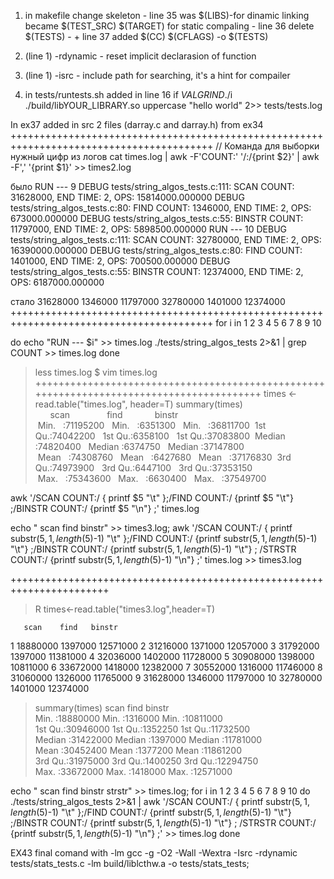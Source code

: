1. in makefile change skeleton - line 35 was $(LIBS)-for dinamic linking became $(TEST_SRC) $(TARGET) for static compaling - line 36 delete $(TESTS) - + line 37 added $(CC) $(CFLAGS) -o $(TESTS)

2. (line 1) -rdynamic - reset implicit declarasion of function
3. (line 1) -isrc - include path for searching, it's a hint for compailer
4. in tests/runtests.sh added in line 16 if $VALGRIND ./$i ./build/libYOUR_LIBRARY.so uppercase "hello world" 2>> tests/tests.log

In ex37 added in src 2 files (darray.c and darray.h) from ex34
+++++++++++++++++++++++++++++++++++++++++++++++++++++++++++++++++++++++++++++++++++++++++
// Команда для выборки нужный цифр из логов
cat times.log | awk -F'COUNT:' '/:/{print $2}' | awk -F',' '{print $1}' >> times2.log

было
RUN --- 9
DEBUG tests/string_algos_tests.c:111: SCAN COUNT: 31628000, END TIME: 2, OPS: 15814000.000000
DEBUG tests/string_algos_tests.c:80: FIND COUNT: 1346000, END TIME: 2, OPS: 673000.000000
DEBUG tests/string_algos_tests.c:55: BINSTR COUNT: 11797000, END TIME: 2, OPS: 5898500.000000
RUN --- 10
DEBUG tests/string_algos_tests.c:111: SCAN COUNT: 32780000, END TIME: 2, OPS: 16390000.000000
DEBUG tests/string_algos_tests.c:80: FIND COUNT: 1401000, END TIME: 2, OPS: 700500.000000
DEBUG tests/string_algos_tests.c:55: BINSTR COUNT: 12374000, END TIME: 2, OPS: 6187000.000000

стало
31628000
1346000
11797000
32780000
1401000
12374000
+++++++++++++++++++++++++++++++++++++++++++++++++++++++++++++++++++++++++++++++++++++++++
for i in 1 2 3 4 5 6 7 8 9 10

do echo "RUN --- $i" >> times.log
./tests/string_algos_tests 2>&1 | grep COUNT >> times.log
done
>less times.log
> $ vim times.log
> +++++++++++++++++++++++++++++++++++++++++++++++++++++++++++++++++++++++++++++++++++++++++
> times <- read.table("times.log", header=T)
> summary(times)
>       scan               find             binstr
>  Min.   :71195200   Min.   :6351300   Min.   :36811700
>  1st Qu.:74042200   1st Qu.:6358100   1st Qu.:37083800
>  Median :74820400   Median :6374750   Median :37147800
>  Mean   :74308760   Mean   :6427680   Mean   :37176830
>  3rd Qu.:74973900   3rd Qu.:6447100   3rd Qu.:37353150
>  Max.   :75343600   Max.   :6630400   Max.   :37549700

awk '/SCAN COUNT:/ { printf $5 "\t" };/FIND COUNT:/ {printf $5 "\t"} ;/BINSTR COUNT:/ {printf $5 "\n"} ;' times.log

echo "  scan     find     binstr" >> times3.log; awk '/SCAN COUNT:/ { printf substr($5,1,length($5)-1) "\t" };/FIND COUNT:/ {printf substr($5,1,length($5)-1) "\t"} ;/BINSTR COUNT:/ {printf substr($5,1,length($5)-1) "\t"} ; /STRSTR COUNT:/ {printf substr($5,1,length($5)-1) "\n"} ;' times.log >> times3.log

+++++++++++++++++++++++++++++++++++++++++++++++++++++++++++++++++++++++
 >R
 >times<-read.table("times3.log",header=T)

       scan    find   binstr
1  18880000 1397000 12571000
2  31216000 1371000 12057000
3  31792000 1397000 11381000
4  32036000 1402000 11728000
5  30908000 1398000 10811000
6  33672000 1418000 12382000
7  30552000 1316000 11746000
8  31060000 1326000 11765000
9  31628000 1346000 11797000
10 32780000 1401000 12374000
> summary(times)
      scan               find             binstr        
 Min.   :18880000   Min.   :1316000   Min.   :10811000  
 1st Qu.:30946000   1st Qu.:1352250   1st Qu.:11732500  
 Median :31422000   Median :1397000   Median :11781000  
 Mean   :30452400   Mean   :1377200   Mean   :11861200  
 3rd Qu.:31975000   3rd Qu.:1400250   3rd Qu.:12294750  
 Max.   :33672000   Max.   :1418000   Max.   :12571000 

echo "  scan     find     binstr    strstr" >> times.log; 
for i in 1 2 3 4 5 6 7 8 9 10
do 
./tests/string_algos_tests 2>&1 | awk '/SCAN COUNT:/ { printf substr($5,1,length($5)-1) "\t" };/FIND COUNT:/ {printf substr($5,1,length($5)-1) "\t"} ;/BINSTR COUNT:/ {printf substr($5,1,length($5)-1) "\t"} ; /STRSTR COUNT:/ {printf substr($5,1,length($5)-1) "\n"} ;' >> times.log
done


EX43 final comand with -lm
gcc -g -O2 -Wall -Wextra -Isrc -rdynamic tests/stats_tests.c -lm  build/liblcthw.a -o tests/stats_tests;